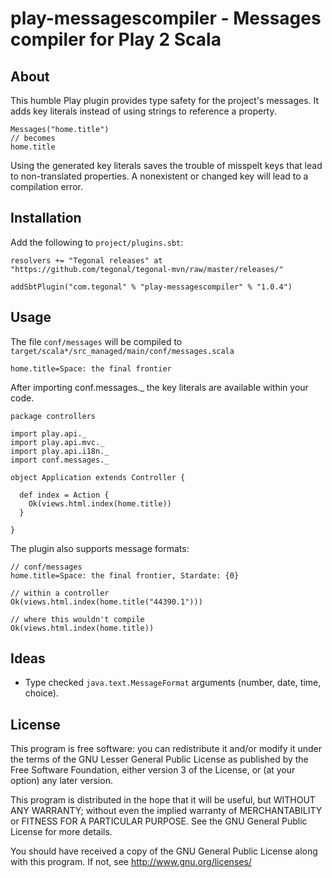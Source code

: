 # play-messagescompiler - Messages compiler for Play 2 Scala

## About

This humble Play plugin provides type safety for the project's messages. It adds key literals instead of using strings to reference a property.


    Messages("home.title")
    // becomes
    home.title

Using the generated key literals saves the trouble of misspelt keys that lead to non-translated properties. A nonexistent or changed key will lead to a compilation error.

## Installation

Add the following to `project/plugins.sbt`:

    resolvers += "Tegonal releases" at "https://github.com/tegonal/tegonal-mvn/raw/master/releases/"

    addSbtPlugin("com.tegonal" % "play-messagescompiler" % "1.0.4")

## Usage

The file `conf/messages` will be compiled to `target/scala*/src_managed/main/conf/messages.scala`

    home.title=Space: the final frontier

After importing conf.messages._ the key literals are available within your code.

    package controllers
    
    import play.api._
    import play.api.mvc._
    import play.api.i18n._
    import conf.messages._
    
    object Application extends Controller {
    
      def index = Action {
        Ok(views.html.index(home.title))
      }
    
    }

The plugin also supports message formats:

    // conf/messages
    home.title=Space: the final frontier, Stardate: {0}

    // within a controller
    Ok(views.html.index(home.title("44390.1")))
    
    // where this wouldn't compile
    Ok(views.html.index(home.title))

## Ideas

- Type checked `java.text.MessageFormat` arguments (number, date, time, choice).

## License

This program is free software: you can redistribute it and/or modify
it under the terms of the GNU Lesser General Public License as published by
the Free Software Foundation, either version 3 of the License, or
(at your option) any later version.

This program is distributed in the hope that it will be useful,
but WITHOUT ANY WARRANTY; without even the implied warranty of
MERCHANTABILITY or FITNESS FOR A PARTICULAR PURPOSE.  See the
GNU General Public License for more details.

You should have received a copy of the GNU General Public License
along with this program.  If not, see <http://www.gnu.org/licenses/>
